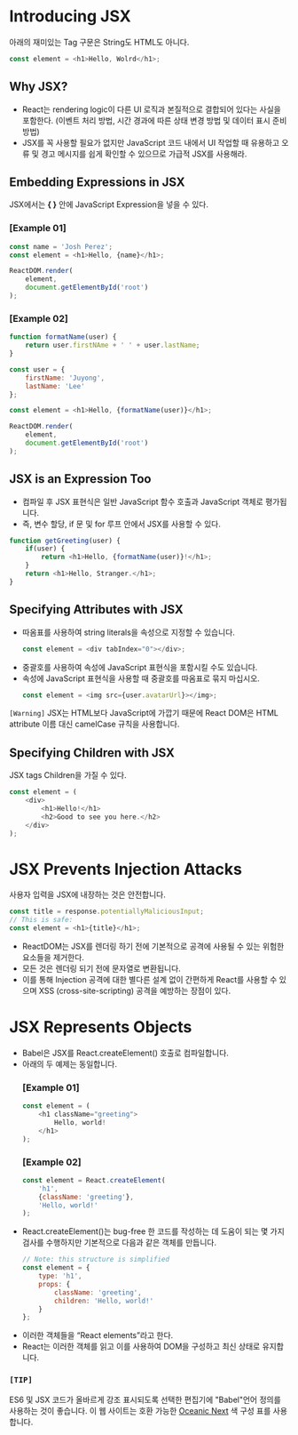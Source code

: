 # Introducing JSX
아래의 재미있는 Tag 구문은 String도 HTML도 아니다.
```JavaScript
const element = <h1>Hello, Wolrd</h1>;
```
## Why JSX?
- React는 rendering logic이 다른 UI 로직과 본질적으로 결합되어 있다는 사실을 포함한다. (이벤트 처리 방법, 시간 경과에 따른 상태 변경 방법 및 데이터 표시 준비 방법)
- JSX를 꼭 사용할 필요가 없지만 JavaScript 코드 내에서 UI 작업할 때 유용하고 오류 및 경고 메시지를 쉽게 확인할 수 있으므로 가급적 JSX를 사용해라.


## Embedding Expressions in JSX
JSX에서는 **{ }** 안에 JavaScript Expression을 넣을 수 있다.
### [Example 01]
```JavaScript
const name = 'Josh Perez';
const element = <h1>Hello, {name}</h1>;

ReactDOM.render(
    element,
    document.getElementById('root')
);
```
### [Example 02]
```JavaScript
function formatName(user) {
    return user.firstNAme + ' ' + user.lastName;
}

const user = {
    firstName: 'Juyong',
    lastName: 'Lee'
};

const element = <h1>Hello, {formatName(user)}</h1>;

ReactDOM.render(
    element,
    document.getElementById('root')
);
```

## JSX is an Expression Too
- 컴파일 후 JSX 표현식은 일반 JavaScript 함수 호출과 JavaScript 객체로 평가됩니다.
- 즉, 변수 할당, if 문 및 for 루프 안에서 JSX를 사용할 수 있다.
```JavaScript
function getGreeting(user) {
    if(user) {
        return <h1>Hello, {formatName(user)}!</h1>;
    }
    return <h1>Hello, Stranger.</h1>;
}
```

## Specifying Attributes with JSX
- 따옴표를 사용하여 string literals을 속성으로 지정할 수 있습니다.
    ```JavaScript
    const element = <div tabIndex="0"></div>;
    ```
- 중괄호를 사용하여 속성에 JavaScript 표현식을 포함시킬 수도 있습니다.
- 속성에 JavaScript 표현식을 사용할 때 중괄호를 따옴표로 묶지 마십시오.
    ```JavaScript
    const element = <img src={user.avatarUrl}></img>;
    ```
    
`[Warning]` JSX는 HTML보다 JavaScript에 가깝기 때문에 React DOM은 HTML attribute 이름 대신 camelCase 규칙을 사용합니다.

## Specifying Children with JSX
JSX tags Children을 가질 수 있다.
```JavaScript
const element = (
    <div>
        <h1>Hello!</h1>
        <h2>Good to see you here.</h2> 
    </div>
);
```

# JSX Prevents Injection Attacks
사용자 입력을 JSX에 내장하는 것은 안전합니다.
```JavaScript
const title = response.potentiallyMaliciousInput;
// This is safe:
const element = <h1>{title}</h1>;
```
- ReactDOM는 JSX를 렌더링 하기 전에 기본적으로 공격에 사용될 수 있는 위험한 요소들을 제거한다. 
- 모든 것은 렌더링 되기 전에 문자열로 변환됩니다. 
- 이를 통해 Injection 공격에 대한 별다른 설계 없이 간편하게 React를 사용할 수 있으며 XSS (cross-site-scripting) 공격을 예방하는 장점이 있다.

# JSX Represents Objects
- Babel은 JSX를 React.createElement() 호출로 컴파일합니다.
- 아래의 두 예제는 동일합니다.
    ### [Example 01]
    ```JavaScript
    const element = (
        <h1 className="greeting">
            Hello, world!
        </h1>
    );
    ```
    ### [Example 02]
    ```JavaScript
    const element = React.createElement(
        'h1',
        {className: 'greeting'},
        'Hello, world!'
    );
    ```
- React.createElement()는 bug-free 한 코드를 작성하는 데 도움이 되는 몇 가지 검사를 수행하지만 기본적으로 다음과 같은 객체를 만듭니다.
    ```JavaScript
    // Note: this structure is simplified
    const element = {
        type: 'h1',
        props: {
            className: 'greeting',
            children: 'Hello, world!'
        }
    };
    ```
- 이러한 객체들을 “React elements”라고 한다.
- React는 이러한 객체를 읽고 이를 사용하여 DOM을 구성하고 최신 상태로 유지합니다.

### `[TIP]`
ES6 및 JSX 코드가 올바르게 강조 표시되도록 선택한 편집기에 "Babel"언어 정의를 사용하는 것이 좋습니다. 이 웹 사이트는 호환 가능한 [Oceanic Next](https://labs.voronianski.com/oceanic-next-color-scheme/) 색 구성 표를 사용합니다.
